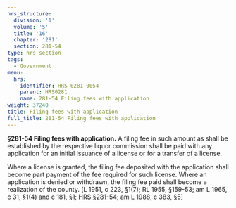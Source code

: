 ```yaml
---
hrs_structure:
  division: '1'
  volume: '5'
  title: '16'
  chapter: '281'
  section: 281-54
type: hrs_section
tags:
  - Government
menu:
  hrs:
    identifier: HRS_0281-0054
    parent: HRS0281
    name: 281-54 Filing fees with application
weight: 37240
title: Filing fees with application
full_title: 281-54 Filing fees with application
---
```

**§281-54 Filing fees with application.** A filing fee in such amount as shall be established by the respective liquor commission shall be paid with any application for an initial issuance of a license or for a transfer of a license.

Where a license is granted, the filing fee deposited with the application shall become part payment of the fee required for such license. Where an application is denied or withdrawn, the filing fee paid shall become a realization of the county. [L 1951, c 223, §1(7); RL 1955, §159-53; am L 1965, c 31, §1(4) and c 181, §1; [HRS §281-54](/title-16/chapter-281/section-281-54/); am L 1988, c 383, §5]